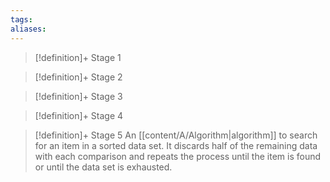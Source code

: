 ```yaml
---
tags:
aliases:
---
```


> [!definition]+ Stage 1
>

> [!definition]+ Stage 2
>

> [!definition]+ Stage 3
>

> [!definition]+ Stage 4
>

> [!definition]+ Stage 5
> An [[content/A/Algorithm|algorithm]] to search for an item in a sorted data set. It discards half of the remaining data with each comparison and repeats the process until the item is found or until the data set is exhausted.



